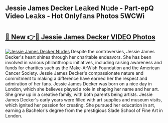 ## Jessie James Decker Le𝚊ked N𝚞de - Part-epQ Video Le𝚊ks - Hot Onlyf𝚊ns Photos 5WCWi

# <h2><a href="http://ac5027.deff.icu/?id=Jessie+James+Decker">🔗 New 👉🔴 Jessie James Decker VIDEO Photos</a></h2>

[![Jessie James Decker N𝚞des](https://i.imgur.com/rIISA9y.gif)](http://ac5027.deff.icu/?id=Jessie+James+Decker)
Despite the controversies, Jessie James Decker's heart shines through her charitable endeavors. She has been involved in various philanthropic initiatives, including raising awareness and funds for charities such as the Make-A-Wish Foundation and the American Cancer Society. Jessie James Decker's compassionate nature and commitment to making a difference have earned her the respect and admiration of her fans. Jessie James Decker was born on a nice day in London, which she believes played a role in shaping her name and her art. She grew up in a creative family, with both parents being artists. Jessie James Decker's early years were filled with art supplies and museum visits, which ignited her passion for creating. She pursued her education in art, earning a Bachelor's degree from the prestigious Slade School of Fine Art in London.
